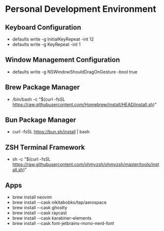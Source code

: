 # Personal Development Environment

## Keyboard Configuration

- defaults write -g InitialKeyRepeat -int 12
- defaults write -g KeyRepeat -int 1

## Window Management Configuration

- defaults write -g NSWindowShouldDragOnGesture -bool true

## Brew Package Manager

- /bin/bash -c "$(curl -fsSL https://raw.githubusercontent.com/Homebrew/install/HEAD/install.sh)"

## Bun Package Manager

- curl -fsSL https://bun.sh/install | bash

## ZSH Terminal Framework

- sh -c "$(curl -fsSL https://raw.githubusercontent.com/ohmyzsh/ohmyzsh/master/tools/install.sh)"

## Apps

- brew install neovim
- brew install --cask nikitabobko/tap/aerospace
- brew install --cask ghostty
- brew install --cask raycast
- brew install --cask karabiner-elements
- brew install --cask font-jetbrains-mono-nerd-font

